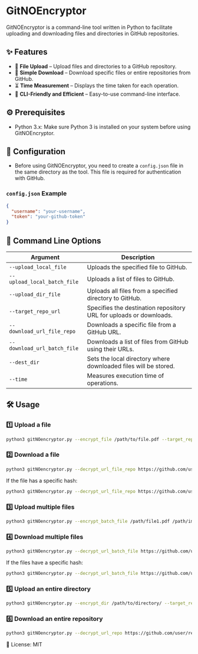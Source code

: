 # GitNOEncryptor

GitNOEncryptor is a command-line tool written in Python to facilitate uploading and downloading files and directories in GitHub repositories.

## ✨ Features

- 💾 **File Upload** – Upload files and directories to a GitHub repository.
- 🔗 **Simple Download** – Download specific files or entire repositories from GitHub.
- ⏳ **Time Measurement** – Displays the time taken for each operation.
- 👾 **CLI-Friendly and Efficient** – Easy-to-use command-line interface.

## ⚙️ Prerequisites

- Python 3.x: Make sure Python 3 is installed on your system before using GitNOEncryptor.

## 🔧 Configuration

- Before using GitNOEncryptor, you need to create a `config.json` file in the same directory as the tool. This file is required for authentication with GitHub.

### `config.json` Example
```json
{
  "username": "your-username",
  "token": "your-github-token"
}
```

## 📜 Command Line Options

| Argument                  | Description                                                       |
| ------------------------- | ----------------------------------------------------------------- |
| `--upload_local_file`      | Uploads the specified file to GitHub.                             |
| `--upload_local_batch_file`| Uploads a list of files to GitHub.                                |
| `--upload_dir_file`        | Uploads all files from a specified directory to GitHub.           |
| `--target_repo_url`        | Specifies the destination repository URL for uploads or downloads.|
| `--download_url_file_repo` | Downloads a specific file from a GitHub URL.                      |
| `--download_url_batch_file`| Downloads a list of files from GitHub using their URLs.           |
| `--dest_dir`               | Sets the local directory where downloaded files will be stored.   |
| `--time`                   | Measures execution time of operations.                            |

## 🛠 Usage

### 1️⃣ Upload a file

```bash
python3 gitNOencryptor.py --encrypt_file /path/to/file.pdf --target_repo_url https://github.com/user/repository/
```

### 2️⃣ Download a file

```bash
python3 gitNOencryptor.py --decrypt_url_file_repo https://github.com/user/repository/blob/main/file.pdf --dest_dir /destination/path
```

If the file has a specific hash:

```bash
python3 gitNOencryptor.py --decrypt_url_file_repo https://github.com/user/repository/blob/<hash>/file.pdf --dest_dir /destination/path
```

### 3️⃣ Upload multiple files

```bash
python3 gitNOencryptor.py --encrypt_batch_file /path/file1.pdf /path/image.jpg /path/image.png --target_repo_url https://github.com/user/repository/
```

### 4️⃣ Download multiple files

```bash
python3 gitNOencryptor.py --decrypt_url_batch_file https://github.com/user/repository/blob/main/file1.pdf https://github.com/user/repository/blob/main/image.jpg https://github.com/user/repository/blob/main/image.png --dest_dir /destination/path
```

If the files have a specific hash:

```bash
python3 gitNOencryptor.py --decrypt_url_batch_file https://github.com/user/repository/blob/<hash>/file1.pdf https://github.com/user/repository/blob/<hash>/image.jpg https://github.com/user/repository/blob/<hash>/image.png --dest_dir /destination/path
```

### 5️⃣ Upload an entire directory

```bash
python3 gitNOencryptor.py --encrypt_dir /path/to/directory/ --target_repo_url https://github.com/user/repository/
```

### 6️⃣ Download an entire repository

```bash
python3 gitNOencryptor.py --decrypt_url_repo https://github.com/user/repository/ --dest_dir /destination/path/
```

📄 License: MIT
